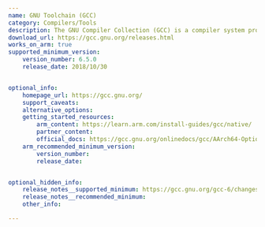```yaml
---
name: GNU Toolchain (GCC)
category: Compilers/Tools
description: The GNU Compiler Collection (GCC) is a compiler system produced by the GNU Project supporting various programming languages.
download_url: https://gcc.gnu.org/releases.html
works_on_arm: true
supported_minimum_version:
    version_number: 6.5.0
    release_date: 2018/10/30


optional_info:
    homepage_url: https://gcc.gnu.org/
    support_caveats:
    alternative_options:
    getting_started_resources:
        arm_content: https://learn.arm.com/install-guides/gcc/native/
        partner_content: 
        official_docs: https://gcc.gnu.org/onlinedocs/gcc/AArch64-Options.html
    arm_recommended_minimum_version:
        version_number:
        release_date:


optional_hidden_info:
    release_notes__supported_minimum: https://gcc.gnu.org/gcc-6/changes.html
    release_notes__recommended_minimum:
    other_info: 

---
```

